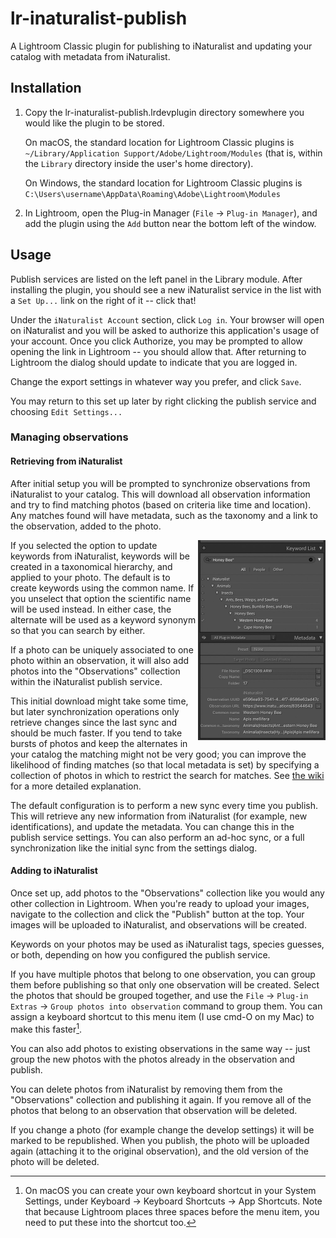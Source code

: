 # lr-inaturalist-publish

A Lightroom Classic plugin for publishing to iNaturalist and updating your
catalog with metadata from iNaturalist.

## Installation

1) Copy the lr-inaturalist-publish.lrdevplugin directory somewhere you would
   like the plugin to be stored.

   On macOS, the standard location for Lightroom Classic plugins is
   `~/Library/Application Support/Adobe/Lightroom/Modules` (that is, within
   the `Library` directory inside the user's home directory).

   On Windows, the standard location for Lightroom Classic plugins is
   `C:\Users\username\AppData\Roaming\Adobe\Lightroom\Modules`

2) In Lightroom, open the Plug-in Manager (`File` -> `Plug-in Manager`), and
   add the plugin using the `Add` button near the bottom left of the window.

## Usage

Publish services are listed on the left panel in the Library module. After
installing the plugin, you should see a new iNaturalist service in the list
with a `Set Up...` link on the right of it -- click that!

Under the `iNaturalist Account` section, click `Log in`. Your browser will open
on iNaturalist and you will be asked to authorize this application's usage of
your account. Once you click Authorize, you may be prompted to allow opening
the link in Lightroom -- you should allow that. After returning to Lightroom
the dialog should update to indicate that you are logged in.

Change the export settings in whatever way you prefer, and click `Save`.

You may return to this set up later by right clicking the publish service and
choosing `Edit Settings...`

### Managing observations

#### Retrieving from iNaturalist

After initial setup you will be prompted to synchronize observations from
iNaturalist to your catalog. This will download all observation information and
try to find matching photos (based on criteria like time and location). Any
matches found will have metadata, such as the taxonomy and a link to the
observation, added to the photo.

<img src="docs/keywords.jpg" align="right" width="204" />

If you selected the option to update keywords from iNaturalist, keywords will
be created in a taxonomical hierarchy, and applied to your photo. The default
is to create keywords using the common name. If you unselect that option the
scientific name will be used instead. In either case, the alternate will be
used as a keyword synonym so that you can search by either.

If a photo can be uniquely associated to one photo within an observation, it
will also add photos into the "Observations" collection within the iNaturalist
publish service.

This initial download might take some time, but later synchronization
operations only retrieve changes since the last sync and should be much faster.
If you tend to take bursts of photos and keep the alternates in your catalog
the matching might not be very good; you can improve the likelihood of finding
matches (so that local metadata is set) by specifying a collection of photos in
which to restrict the search for matches. See [the wiki][1] for a more detailed
explanation.

The default configuration is to perform a new sync every time you publish.
This will retrieve any new information from iNaturalist (for example, new
identifications), and update the metadata. You can change this in the publish
service settings. You can also perform an ad-hoc sync, or a full
synchronization like the initial sync from the settings dialog.

[1]: https://github.com/rcloran/lr-inaturalist-publish/wiki/Synchronization

#### <div style="clear: both"></div>Adding to iNaturalist 

Once set up, add photos to the "Observations" collection like you would any
other collection in Lightroom. When you're ready to upload your images,
navigate to the collection and click the "Publish" button at the top. Your
images will be uploaded to iNaturalist, and observations will be created.

Keywords on your photos may be used as iNaturalist tags, species guesses, or
both, depending on how you configured the publish service.

If you have multiple photos that belong to one observation, you can group them
before publishing so that only one observation will be created. Select the
photos that should be grouped together, and use the `File` -> `Plug-in Extras`
-> `Group photos into observation` command to group them. You can assign a
keyboard shortcut to this menu item (I use cmd-O on my Mac) to make this
faster[^1].

You can also add photos to existing observations in the same way -- just group
the new photos with the photos already in the observation and publish.

You can delete photos from iNaturalist by removing them from the "Observations"
collection and publishing it again. If you remove all of the photos that belong
to an observation that observation will be deleted.

If you change a photo (for example change the develop settings) it will be
marked to be republished. When you publish, the photo will be uploaded again
(attaching it to the original observation), and the old version of the photo
will be deleted.

[^1]: On macOS you can create your own keyboard shortcut in your System Settings,
under Keyboard -> Keyboard Shortcuts -> App Shortcuts. Note that because
Lightroom places three spaces before the menu item, you need to put these into
the shortcut too.

